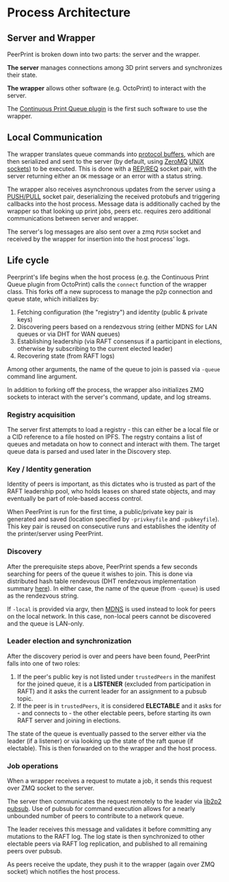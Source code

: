 # Process Architecture

## Server and Wrapper

PeerPrint is broken down into two parts: the server and the wrapper.

**The server** manages connections among 3D print servers and synchronizes their state.

**The wrapper** allows other software (e.g. OctoPrint) to interact with the server. 

The [Continuous Print Queue plugin](https://github.com/smartin015/continuousprint) is the first such software to use the wrapper. 

## Local Communication

The wrapper translates queue commands into [protocol buffers](https://developers.google.com/protocol-buffers), which are then serialized and sent to the server (by default, using [ZeroMQ](https://zeromq.org/) [UNIX sockets](https://www.howtogeek.com/devops/what-are-unix-sockets-and-how-do-they-work/#:~:text=Unix%20sockets%20are%20a%20form,processes%20without%20any%20network%20overhead.)) to be executed. This is done with a [REP/REQ](https://zguide.zeromq.org/docs/chapter1/#Ask-and-Ye-Shall-Receive) socket pair, with the server returning either an `OK` message or an error with a status string.

The wrapper also receives asynchronous updates from the server using a [PUSH/PULL](https://zguide.zeromq.org/docs/chapter1/#Divide-and-Conquer) socket pair, deserializing the received protobufs and triggering callbacks into the host process. Message data is additionally cached by the wrapper so that looking up print jobs, peers etc. requires zero additional communications between server and wrapper.

The server's log messages are also sent over a zmq `PUSH` socket and received by the wrapper for insertion into the host process' logs.

## Life cycle

Peerprint's life begins when the host process (e.g. the Continuous Print Queue plugin from OctoPrint) calls the `connect` function of the wrapper class. This forks off a new suprocess to manage the p2p connection and queue state, which initializes by:

1. Fetching configuration (the "registry") and identity (public & private keys)
1. Discovering peers based on a rendezvous string (either MDNS for LAN queues or via DHT for WAN queues)
1. Establishing leadership (via RAFT consensus if a participant in elections, otherwise by subscribing to the current elected leader)
1. Recovering state (from RAFT logs)

Among other arguments, the name of the queue to join is passed via `-queue` command line argument.

In addition to forking off the process, the wrapper also initializes ZMQ sockets to interact with the server's command, update, and log streams.

### Registry acquisition

The server first attempts to load a registry - this can either be a local file or a CID reference to a file hosted on IPFS. The regstry contains a list of queues and metadata on how to connect and interact with them. The target queue data is parsed and used later in the Discovery step.

### Key / Identity generation

Identity of peers is important, as this dictates who is trusted as part of the RAFT leadership pool, who holds leases on shared state objects, and may eventually be part of role-based access control.

When PeerPrint is run for the first time, a public/private key pair is generated and saved (location specified by `-privkeyfile` and `-pubkeyfile`). This key pair is reused on consecutive runs and establishes the identity of the printer/server using PeerPrint.

### Discovery

After the prerequisite steps above, PeerPrint spends a few seconds searching for peers of the queue it wishes to join. This is done via distributed hash table rendevous (DHT rendezvous implementation summary [here](https://en.wikipedia.org/wiki/Distributed_hash_table#Rendezvous_hashing)). In either case, the name of the queue (from `-queue`) is used as the rendezvous string.

If `-local` is provided via argv, then [MDNS](https://en.wikipedia.org/wiki/Multicast_DNS) is used instead to look for peers on the local network. In this case, non-local peers cannot be discovered and the queue is LAN-only.

### Leader election and synchronization

After the discovery period is over and peers have been found, PeerPrint falls into one of two roles:

1. If the peer's public key is not listed under `trustedPeers` in the manifest for the joined queue, it is a **LISTENER** (excluded from participation in RAFT) and it asks the current leader for an assignment to a pubsub topic.
1. If the peer is in `trustedPeers`, it is considered **ELECTABLE** and it asks for - and connects to - the other electable peers, before starting its own RAFT server and joining in elections.

The state of the queue is eventually passed to the server either via the leader (if a listener) or via looking up the state of the raft queue (if electable). This is then forwarded on to the wrapper and the host process.

### Job operations

When a wrapper receives a request to mutate a job, it sends this request over ZMQ socket to the server. 

The server then communicates the request remotely to the leader via [lib2p2 pubsub](https://docs.libp2p.io/concepts/publish-subscribe/). Use of pubsub for command execution allows for a nearly unbounded number of peers to contribute to a network queue. 

The leader receives this message and validates it before committing any mutations to the RAFT log. The log state is then synchronized to other electable peers via RAFT log replication, and published to all remaining peers over pubsub.

As peers receive the update, they push it to the wrapper (again over ZMQ socket) which notifies the host process.

